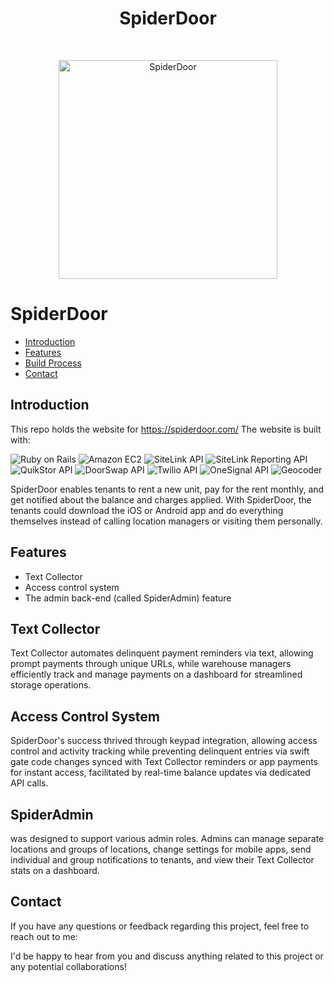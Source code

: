 



<h1 align="center"> SpiderDoor </h1> <br>
<p align="center">
  <a href="https://gitpoint.co/">
   <img alt=" SpiderDoor" title=" SpiderDoor" src="https://www.sitelink.com/integrations/SpiderDoor_Banner.jpg" width="350px" >
  </a>
</p>



# SpiderDoor



- [Introduction](#introduction)
- [Features](#features)
- [Build Process](#build-process)
- [Contact](#contact)








## Introduction



This repo holds the website for https://spiderdoor.com/ The website is built with:

![Ruby on Rails](https://img.shields.io/badge/Ruby%20on%20Rails-Framework-red)
![Amazon EC2](https://img.shields.io/badge/Amazon%20EC2-Cloud%20Computing-yellow)
![SiteLink API](https://img.shields.io/badge/SiteLink%20API-Integration-blue)
![SiteLink Reporting API](https://img.shields.io/badge/SiteLink%20Reporting%20API-Integration-blue)
![QuikStor API](https://img.shields.io/badge/QuikStor%20API-Integration-blue)
![DoorSwap API](https://img.shields.io/badge/DoorSwap%20API-Integration-blue)
![Twilio API](https://img.shields.io/badge/Twilio%20API-Integration-blue)
![OneSignal API](https://img.shields.io/badge/OneSignal%20API-Integration-blue)
![Geocoder](https://img.shields.io/badge/Geocoder-API-blue)







SpiderDoor enables tenants to rent a new unit, pay for the rent monthly, and get notified about the balance and charges applied. With SpiderDoor, the tenants could download the iOS or Android app and do everything themselves instead of calling location managers or visiting them personally.

## Features

- Text Collector
- Access control system
- The admin back-end (called SpiderAdmin) feature










## Text Collector

Text Collector automates delinquent payment reminders via text, allowing prompt payments through unique URLs, while warehouse managers efficiently track and manage payments on a dashboard for streamlined storage operations.





## Access Control System


SpiderDoor's success thrived through keypad integration, allowing access control and activity tracking while preventing delinquent entries via swift gate code changes synced with Text Collector reminders or app payments for instant access, facilitated by real-time balance updates via dedicated API calls.




## SpiderAdmin

was designed to support various admin roles. Admins can manage separate locations and groups of locations, change settings for mobile apps, send individual and group notifications to tenants, and view their Text Collector stats on a dashboard.








## Contact

If you have any questions or feedback regarding this project, feel free to reach out to me:



I'd be happy to hear from you and discuss anything related to this project or any potential collaborations!





